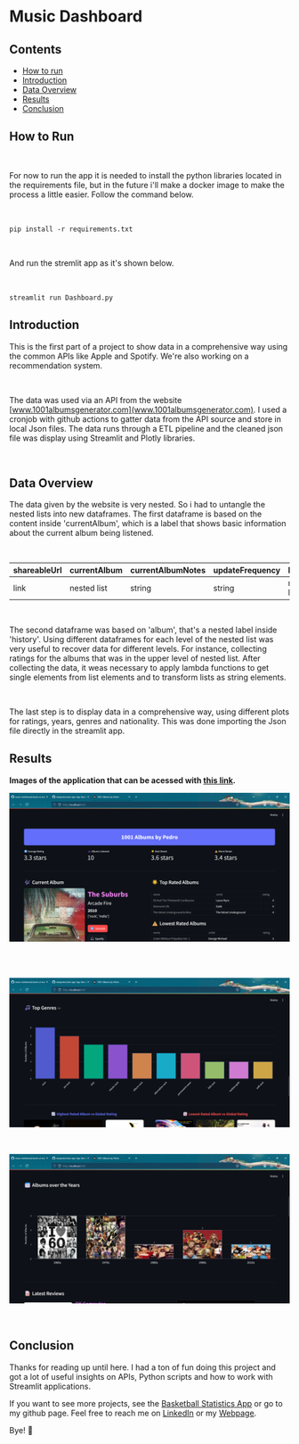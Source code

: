 # Music Dashboard

## Contents

- [How to run](#how-to-run)
- [Introduction](#introduction)
- [Data Overview](#data-overview)
- [Results](#results)
- [Conclusion](#conclusion)
  
## How to Run

<br>

For now to run the app it is needed to install the python libraries located in the requirements file, but in the future i'll make a docker image to make the process a little easier. Follow the command below.

<br>

```
pip install -r requirements.txt
```

<br>

And run the stremlit app as it's shown below.

<br>

```
streamlit run Dashboard.py
```

## Introduction

This is the first part of a project to show data in a comprehensive way using the common APIs like Apple and Spotify. We're also working on a recommendation system.

<br/>

The data was used via an API from the website [www.1001albumsgenerator.com](www.1001albumsgenerator.com). I used a cronjob with github actions to gatter data from the API source and store in local Json files. The data runs through a ETL pipeline and the cleaned json file was display using Streamlit and Plotly libraries.

<br/>

## Data Overview

The data given by the website is very nested. So i had to untangle the nested lists into new dataframes. The first dataframe is based on the content inside 'currentAlbum', which is a label that shows basic information about the 
current album being listened.

<br>

shareableUrl | currentAlbum | currentAlbumNotes |	updateFrequency |	history |	name
--- | --- | --- | --- | --- | ---
link | nested list | string | string | nested list | string

<br>

The second dataframe was based on 'album', that's a nested label inside 'history'. Using different dataframes for each level of the nested list was very useful to recover data for different levels. For instance, collecting ratings for the albums
that was in the upper level of nested list. 
After collecting the data, it weas necessary to apply lambda functions to get single elements from list elements and to transform lists as string elements.

<br>

The last step is to display data in a comprehensive way, using different plots for ratings, years, genres and nationality. This was done importing the Json file directly in the streamlit app.

## Results

**Images of the application that can be acessed with [this link](https://churn-dash.streamlit.app/).**

![](https://github.com/isaiapedro/music-dashboard/blob/main/assets/homepage1.png)

<br>
<br>

![](https://github.com/isaiapedro/music-dashboard/blob/main/assets/homepage2.png)

<br>

![](https://github.com/isaiapedro/music-dashboard/blob/main/assets/homepage3.png)

<br>

## Conclusion

Thanks for reading up until here. I had a ton of fun doing this project and got a lot of useful insights on APIs, Python scripts and how to work with Streamlit applications.

If you want to see more projects, see the [Basketball Statistics App](https://github.com/isaiapedro/nba-app) or go to my github page. Feel free to reach me on [LinkedIn](https://www.linkedin.com/in/isaiapedro/) or my [Webpage](https://github.com/isaiapedro/Portfolio-Website).

Bye! 👋
